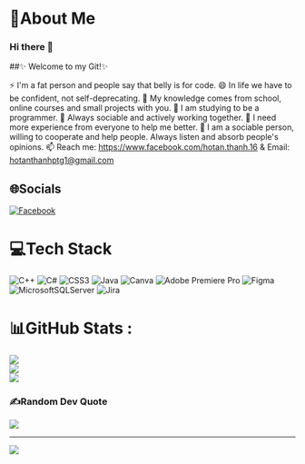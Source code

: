 # 💫About Me
### Hi there 👋

##✨ Welcome to my Git!✨ 

⚡ I'm a fat person and people say that belly is for code.
😄 In life we ​​have to be confident, not self-deprecating.
🔭 My knowledge comes from school, online courses and small projects with you.
🌱 I am studying to be a programmer.
👯 Always sociable and actively working together.
🤔 I need more experience from everyone to help me better.
💬 I am a sociable person, willing to cooperate and help people. Always listen and absorb people's opinions.
📫 Reach me: https://www.facebook.com/hotan.thanh.16 & Email: hotanthanhptg1@gmail.com




## 🌐Socials
[![Facebook](https://img.shields.io/badge/Facebook-%231877F2.svg?logo=Facebook&logoColor=white)](https://facebook.com/https://www.facebook.com/hotan.thanh.16) 

# 💻Tech Stack
![C++](https://img.shields.io/badge/c++-%2300599C.svg?style=for-the-badge&logo=c%2B%2B&logoColor=white) ![C#](https://img.shields.io/badge/c%23-%23239120.svg?style=for-the-badge&logo=c-sharp&logoColor=white) ![CSS3](https://img.shields.io/badge/css3-%231572B6.svg?style=for-the-badge&logo=css3&logoColor=white) ![Java](https://img.shields.io/badge/java-%23ED8B00.svg?style=for-the-badge&logo=java&logoColor=white) ![Canva](https://img.shields.io/badge/Canva-%2300C4CC.svg?style=for-the-badge&logo=Canva&logoColor=white) ![Adobe Premiere Pro](https://img.shields.io/badge/Adobe%20Premiere%20Pro-9999FF.svg?style=for-the-badge&logo=Adobe%20Premiere%20Pro&logoColor=white) 	![Figma](https://img.shields.io/badge/figma-%23F24E1E.svg?style=for-the-badge&logo=figma&logoColor=white) ![MicrosoftSQLServer](https://img.shields.io/badge/Microsoft%20SQL%20Sever-CC2927?style=for-the-badge&logo=microsoft%20sql%20server&logoColor=white) ![Jira](https://img.shields.io/badge/jira-%230A0FFF.svg?style=for-the-badge&logo=jira&logoColor=white)
# 📊GitHub Stats :
![](https://github-readme-stats.vercel.app/api?username=thanhht3001&theme=radical&hide_border=false&include_all_commits=false&count_private=false)<br/>
![](https://github-readme-streak-stats.herokuapp.com/?user=thanhht3001&theme=radical&hide_border=false)<br/>
![](https://github-readme-stats.vercel.app/api/top-langs/?username=thanhht3001&theme=radical&hide_border=false&include_all_commits=false&count_private=false&layout=compact)

### ✍️Random Dev Quote
![](https://quotes-github-readme.vercel.app/api?type=horizontal&theme=radical)



---
[![](https://visitcount.itsvg.in/api?id=thanhht3001&icon=0&color=0)](https://visitcount.itsvg.in)
